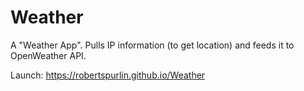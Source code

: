 # Weather
A "Weather App". Pulls IP information (to get location) and feeds it to OpenWeather API. 

Launch: https://robertspurlin.github.io/Weather
